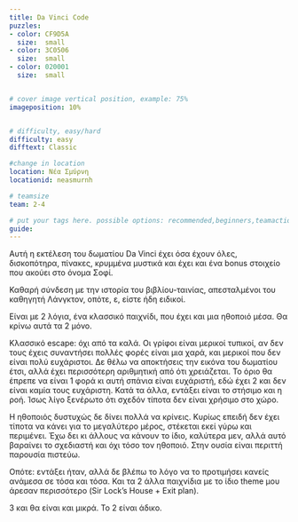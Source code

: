 ```yaml
---
title: Da Vinci Code
puzzles:
- color: CF9D5A
  size:  small
- color: 3C0506
  size:  small
- color: 020001
  size:  small


# cover image vertical position, example: 75%
imageposition: 10%


# difficulty, easy/hard
difficulty: easy
difftext: Classic

#change in location
location: Νέα Σμύρνη
locationid: neasmurnh

# teamsize
team: 2-4

# put your tags here. possible options: recommended,beginners,teamaction,duet
guide: 
---
```


Αυτή η εκτέλεση του δωματίου Da Vinci έχει όσα έχουν όλες, δισκοπότηρα, πίνακες, κρυμμένα μυστικά και έχει και ένα bonus στοιχείο που ακούει στο όνομα Σοφί.

Καθαρή σύνδεση με την ιστορία του βιβλίου-ταινίας, απεσταλμένοι του καθηγητή Λάνγκτον, οπότε, ε, είστε ήδη ειδικοί.

Είναι με 2 λόγια, ένα κλασσικό παιχνίδι, που έχει και μια ηθοποιό μέσα. Θα κρίνω αυτά τα 2 μόνο.

Κλασσικό escape: όχι από τα καλά. Οι γρίφοι είναι μερικοί τυπικοί, αν δεν τους έχεις συναντήσει πολλές φορές είναι μια χαρά, και μερικοί που δεν είναι πολύ ευχάριστοι. 
Δε θέλω να αποκτήσεις την εικόνα του δωματίου έτσι, αλλά έχει περισσότερη αριθμητική από ότι χρειάζεται. Το όριο θα έπρεπε να είναι 1 φορά κι αυτή σπάνια είναι ευχάριστή, 
εδώ έχει 2 και δεν είναι καμία τους ευχάριστη. Κατά τα άλλα, εντάξει είναι το στήσιμο και η ροή. Ίσως λίγο ξενέρωτο ότι σχεδόν τίποτα δεν είναι χρήσιμο στο χώρο.

Η ηθοποιός δυστυχώς δε δίνει πολλά να κρίνεις. Κυρίως επειδή δεν έχει τίποτα να κάνει για το μεγαλύτερο μέρος, στέκεται εκεί γύρω και περιμένει. Έχω δει κι άλλους 
να κάνουν το ίδιο, καλύτερα μεν, αλλά αυτό βαραίνει το σχεδιαστή και όχι τόσο τον ηθοποιό. Στην ουσία είναι περιττή παρουσία πιστεύω.

Οπότε: εντάξει ήταν, αλλά δε βλέπω το λόγο να το προτιμήσει κανείς ανάμεσα σε τόσα και τόσα. Και τα 2 άλλα παιχνίδια με το ίδιο theme μου άρεσαν περισσότερο 
(Sir Lock’s House + Exit plan).

3 και θα είναι και μικρά. Το 2 είναι άδικο. 
